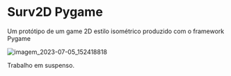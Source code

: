 # Surv2D Pygame
 Um protótipo de um game 2D estilo isométrico produzido com o framework Pygame
 
![imagem_2023-07-05_152418818](https://github.com/Sr-Alex/Surv2D-Pygame/assets/108911564/2a2688f4-1ff6-4617-a547-db9fbcd9e4e5)

Trabalho em suspenso.
